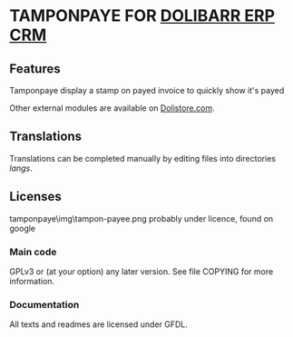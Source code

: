 # TAMPONPAYE FOR [DOLIBARR ERP CRM](https://www.dolibarr.org)

## Features

Tamponpaye display a stamp on payed invoice to quickly show it's payed

<!--
![Screenshot tamponpaye](img/screenshot_tamponpaye.png?raw=true "Tamponpaye"){imgmd}
-->

Other external modules are available on [Dolistore.com](https://www.dolistore.com).

## Translations

Translations can be completed manually by editing files into directories *langs*.

## Licenses

tamponpaye\img\tampon-payee.png probably under licence, found on google

### Main code

GPLv3 or (at your option) any later version. See file COPYING for more information.

### Documentation

All texts and readmes are licensed under GFDL.
